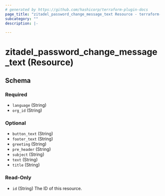 ```yaml
---
# generated by https://github.com/hashicorp/terraform-plugin-docs
page_title: "zitadel_password_change_message_text Resource - terraform-provider-zitadel"
subcategory: ""
description: |-
  
---
```


# zitadel_password_change_message_text (Resource)





<!-- schema generated by tfplugindocs -->
## Schema

### Required

- `language` (String)
- `org_id` (String)

### Optional

- `button_text` (String)
- `footer_text` (String)
- `greeting` (String)
- `pre_header` (String)
- `subject` (String)
- `text` (String)
- `title` (String)

### Read-Only

- `id` (String) The ID of this resource.


